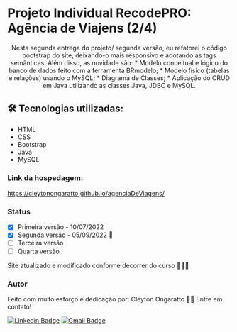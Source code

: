 # Projeto Individual RecodePRO: Agência de Viajens (2/4)

<p align="center">Nesta segunda entrega do projeto/ segunda versão, eu refatorei o código bootstrap do site, deixando-o mais responsivo e adotando as tags semânticas.
  Além disso, as novidade são: 
* Modelo conceitual e lógico do banco de dados feito com a ferramenta BRmodelo;
* Modelo físico (tabelas e relações) usando o MySQL;
* Diagrama de Classes;
* Aplicação do CRUD em Java utilizando as classes Java, JDBC e MySQL.   </p>

## 🛠 Tecnologias utilizadas:

<!--ts-->
   * HTML
   * CSS
   * Bootstrap
   * Java
   * MySQL
<!--te-->

### Link da hospedagem:

https://cleytonongaratto.github.io/agenciaDeViagens/

  ### Status

- [x] Primeira versão - 10/07/2022
- [x] Segunda versão - 05/09/2022 🚀
- [ ] Terceira versão
- [ ] Quarta versão

Site atualizado e modificado conforme decorrer do curso 🚀🚀🚀

### Autor

Feito com muito esforço e dedicação por: Cleyton Ongaratto 👋🏽 Entre em contato!

[![Linkedin Badge](https://img.shields.io/badge/-Cleyton-blue?style=flat-square&logo=Linkedin&logoColor=white&link=https://www.linkedin.com/in/cleyton-ongaratto-b8153916a/)](https://www.linkedin.com/in/cleyton-ongaratto-b8153916a/) 
[![Gmail Badge](https://img.shields.io/badge/-cleytongarattosousa@gmail.com-c14438?style=flat-square&logo=Gmail&logoColor=white&link=mailto:cleytongarattosousa@gmail.com)](mailto:cleytongarattosousa@gmail.com)






